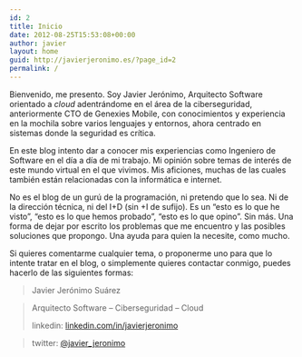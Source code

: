 ```yaml
---
id: 2
title: Inicio
date: 2012-08-25T15:53:08+00:00
author: javier
layout: home
guid: http://javierjeronimo.es/?page_id=2
permalink: /
---
```

Bienvenido, me presento. Soy Javier Jerónimo, Arquitecto Software orientado a _cloud_ adentrándome en el área de la ciberseguridad, anteriormente CTO de Genexies Mobile, con conocimientos y experiencia en la mochila sobre varios lenguajes y entornos, ahora centrado en sistemas donde la seguridad es crítica.

En este blog intento dar a conocer mis experiencias como Ingeniero de Software en el día a día de mi trabajo. Mi opinión sobre temas de interés de este mundo virtual en el que vivimos. Mis aficiones, muchas de las cuales también están relacionadas con la informática e internet.

No es el blog de un gurú de la programación, ni pretendo que lo sea. Ni de la dirección técnica, ni del I+D (sin +I de sufijo). Es un &#8220;esto es lo que he visto&#8221;, &#8220;esto es lo que hemos probado&#8221;, &#8220;esto es lo que opino&#8221;. Sin más. Una forma de dejar por escrito los problemas que me encuentro y las posibles soluciones que propongo. Una ayuda para quien la necesite, como mucho.

Si quieres comentarme cualquier tema, o proponerme uno para que lo intente tratar en el blog, o simplemente quieres contactar conmigo, puedes hacerlo de las siguientes formas:

> Javier Jerónimo Suárez
  
> Arquitecto Software &#8211; Ciberseguridad &#8211; Cloud
> 
> linkedin: [linkedin.com/in/javierjeronimo](http://www.linkedin.com/in/javierjeronimo "Javier Jerónimo en Linkedin")
  
> twitter: [@javier_jeronimo](http://twitter.com/javier_jeronimo "Javier Jerónimo enTwitter")
